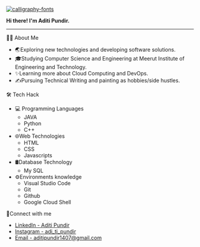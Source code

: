 <a href="https://fontmeme.com/calligraphy-fonts/"><img src="https://fontmeme.com/permalink/210522/cab958d5f3ad52faafea43c9a467b3df.png" alt="calligraphy-fonts" border="0"></a>

<strong> Hi there! I'm Aditi Pundir.</strong>
<hr>
<p>👩‍💻 About Me
<ul >
           <li>🌏Exploring new technologies and developing software solutions.</li>
           <li>🎓Studying Computer Science and Engineering at Meerut Institute of Engineering and Technology.</li>
           <li>✨Learning more about Cloud Computing and DevOps.</li>
           <li>✍Pursuing Technical Writing and painting as hobbies/side hustles.</li>
            </ul>
</p>
<p>🛠 Tech Hack
<ul>
  <li>💻 Programming Languages
    <ul><li>JAVA</li>
         <li>Python</li>
      <li>C++</li>
    </ul></li>
    <li>🌐Web Technologies
      <ul><li>HTML</li>
        <li>CSS</li>
        <li>Javascripts</li>
      </ul></li>
  <li>🛢Database Technology
    <ul><li>My SQL</li>
    </ul></li>
  <li>⚙Environments knowledge
    <ul><li>Visual Studio Code</li>
      <li>Git</li>
      <li>Github</li>
      <li>Google Cloud Shell</li>
    </ul></li>
  </ul>
 </p>
  
<p>🤝Connect with me</p>
    <ul><li><a href="https://www.linkedin.com/in/aditi-pundir-0387621a6">LinkedIn - Aditi Pundir</a></li>
  <li><a href="https://www.instagram.com/adi_ti_pundir/">Instagram - adi_ti_pundir</a></li>
   <li><a href="https://www.aditipundir1407@gmail.com">Email - aditipundir1407@gmail.com</a></li>
  

<!---
aditipundir28/aditipundir28 is a ✨ special ✨ repository because its `README.md` (this file) appears on your GitHub profile.
You can click the Preview link to take a look at your changes.
--->
